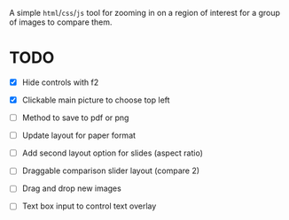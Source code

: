 A simple `html`/`css`/`js` tool for zooming in on a region of interest for a group of images to compare them.

# TODO
- [x] Hide controls with f2
- [x] Clickable main picture to choose top left
- [ ] Method to save to pdf or png
- [ ] Update layout for paper format
- [ ] Add second layout option for slides (aspect ratio)
- [ ] Draggable comparison slider layout (compare 2)
- [ ] Drag and drop new images
- [ ] Text box input to control text overlay

